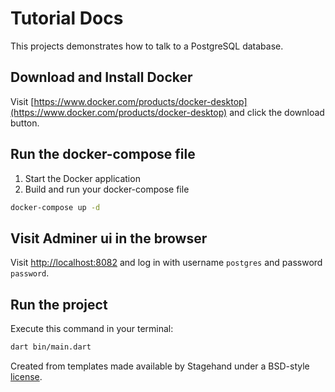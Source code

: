 # Tutorial Docs 

This projects demonstrates how to talk to a PostgreSQL database.

## Download and Install Docker

Visit [https://www.docker.com/products/docker-desktop](https://www.docker.com/products/docker-desktop) and click the download button.

## Run the docker-compose file

1. Start the Docker application
2. Build and run your docker-compose file

```bash
docker-compose up -d
```

## Visit Adminer ui in the browser

Visit [http://localhost:8082](http://localhost:8082) and log in with username `postgres` and password `password`.

## Run the project

Execute this command in your terminal:

```bash
dart bin/main.dart
```

Created from templates made available by Stagehand under a BSD-style
[license](https://github.com/dart-lang/stagehand/blob/master/LICENSE).
